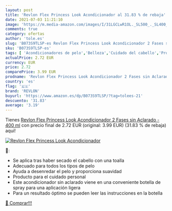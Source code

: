```yaml
---
layout: post
title: 'Revlon Flex Princess Look Acondicionador al 31.83 % de rebaja'
date: 2021-07-03 11:21:10
image: 'https://m.media-amazon.com/images/I/31LGCLwR1OL._SL500_._SL400_.jpg'
comments: true
category: ofertas
author: 'tole.es'
slug: 'B073S9TLSP-es Revlon Flex Princess Look Acondicionador 2 Fases sin...'
sku: 'B073S9TLSP-es'
tags: [ 'Acondicionadores de pelo','Belleza','Cuidado del cabello','Productos para el cuidado del cabello','acondicionador','revlon', ]
actualPrice: 2.72 EUR
currency: EUR
price: 2.72
comparePrice: 3.99 EUR
prodname: 'Revlon Flex Princess Look Acondicionador 2 Fases sin Aclarado - 400 ml'
country: 'es'
flag: '🇪🇸'
brand: 'REVLON'
buyurl: 'https://www.amazon.es/dp/B073S9TLSP/?tag=tolees-21'
descuento: '31.83'
average: '3.19'
---
```


Tienes [Revlon Flex Princess Look Acondicionador 2 Fases sin Aclarado - 400 ml](https://www.amazon.es/dp/B073S9TLSP/?tag=tolees-21) con precio final de  2.72 EUR (original: 3.99 EUR) (31.83 %  de rebaja) aqui!

[![Revlon Flex Princess Look Acondicionador](https://m.media-amazon.com/images/I/31LGCLwR1OL._SL500_._SL400_.jpg)](https://www.amazon.es/dp/B073S9TLSP/?tag=tolees-21)

🔎:

- Se aplica tras haber secado el cabello con una toalla
- Adecuado para todos los tipos de pelo
- Ayuda a desenredar el pelo y proporciona suavidad
- Producto para el cuidado personal
- Este acondicionador sin aclarado viene en una conveniente botella de spray para una aplicación ligera
- Para un resultado óptimo se pueden leer las instrucciones en la botella

[🛒 Comprar!!!](https://www.amazon.es/dp/B073S9TLSP/?tag=tolees-21)

